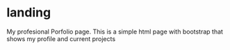 # landing
My profesional Porfolio page.
This is a simple html page with bootstrap that shows my profile and current projects
